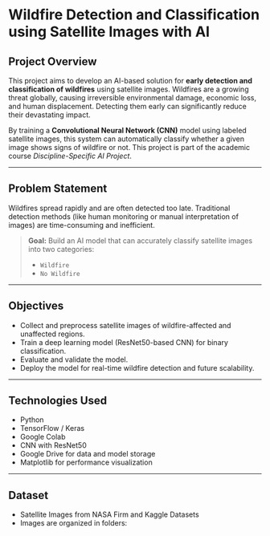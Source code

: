 #  Wildfire Detection and Classification using Satellite Images with AI

##  Project Overview

This project aims to develop an AI-based solution for **early detection and classification of wildfires** using satellite images. Wildfires are a growing threat globally, causing irreversible environmental damage, economic loss, and human displacement. Detecting them early can significantly reduce their devastating impact.

By training a **Convolutional Neural Network (CNN)** model using labeled satellite images, this system can automatically classify whether a given image shows signs of wildfire or not. This project is part of the academic course *Discipline-Specific AI Project*.

---

##  Problem Statement

Wildfires spread rapidly and are often detected too late. Traditional detection methods (like human monitoring or manual interpretation of images) are time-consuming and inefficient.

> **Goal:** Build an AI model that can accurately classify satellite images into two categories:  
> - `Wildfire`  
> - `No Wildfire`

---

##  Objectives

- Collect and preprocess satellite images of wildfire-affected and unaffected regions.
- Train a deep learning model (ResNet50-based CNN) for binary classification.
- Evaluate and validate the model.
- Deploy the model for real-time wildfire detection and future scalability.

---

##  Technologies Used

- Python 
- TensorFlow / Keras
- Google Colab
- CNN with ResNet50
- Google Drive for data and model storage
- Matplotlib for performance visualization

---

## Dataset

- Satellite Images from NASA Firm and Kaggle Datasets
- Images are organized in folders:
